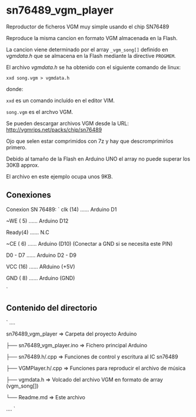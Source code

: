 # sn76489_vgm_player
Reproductor de ficheros VGM muy simple usando el chip SN76489

Reproduce la misma cancion en formato VGM almacenada en la Flash.

La cancion viene determinado por el array `_vgm_song[]` definido en *vgmdata.h*
que se almacena en la Flash mediante la directive `PROGMEM`.

El archivo *vgmdata.h* se ha obtenido con el siguiente comando de linux:

`xxd song.vgm > vgmdata.h`

donde: 

  `xxd` es un comando incluído en el editor VIM.

  `song.vgm` es el archvo VGM. 
  
  Se pueden descargar archivos VGM desde la URL: http://vgmrips.net/packs/chip/sn76489
  
Ojo que selen estar comprimidos con 7z y hay que descromprimirlos primero.

Debido al tamaño de la Flash en Arduino UNO el array no puede superar los 30KB approx.

El archivo en este ejemplo ocupa unos 9KB.

## Conexiones

Conexion SN 76489:
`
clk (14) ...... Arduino D1

~WE ( 5) ...... Arduino D12

Ready(4) ...... N.C

~CE ( 6) ...... Arduino (D10) (Conectar a GND si se necesita este PIN)

D0 - D7  ...... Arduino D2 - D9

VCC (16) ...... ARduino (+5V)

GND ( 8) ...... Arduino (GND)

`

## Contenido del directorio
`
....

 sn76489_vgm_player                => Carpeta del proyecto Arduino
 
  ├── sn76489_vgm_player.ino       => Fichero principal Arduino
  
  ├── sn76489.h/.cpp               => Funciones de control y escritura al IC sn76489
  
  ├── VGMPlayer.h/.cpp             => Funciones para reproducir el archivo de música
  
  ├── vgmdata.h                    => Volcado del archivo VGM en formato de array (vgm_song[])
  
  └── Readme.md                    => Este archivo
  
....
`
